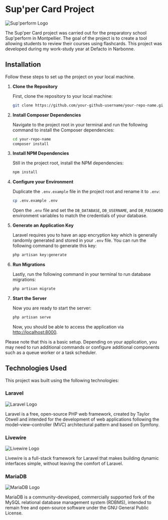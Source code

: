 # Sup'per Card Project
![Sup'perform Logo](https://www.sup-perform.fr/wp-content/uploads/2022/03/logo-supperform.png)

The Sup'per Card project was carried out for the preparatory school Sup'perform in Montpellier. The goal of the project is to create a tool allowing students to review their courses using flashcards.
This project was developed during my work-study year at Defacto in Narbonne.

## Installation

Follow these steps to set up the project on your local machine.

1. **Clone the Repository**

    First, clone the repository to your local machine:

    ```bash
    git clone https://github.com/your-github-username/your-repo-name.git
    ```

2. **Install Composer Dependencies**

    Navigate to the project root in your terminal and run the following command to install the Composer dependencies:

    ```bash
    cd your-repo-name
    composer install
    ```

3. **Install NPM Dependencies**

    Still in the project root, install the NPM dependencies:

    ```bash
    npm install
    ```

4. **Configure your Environment**

    Duplicate the `.env.example` file in the project root and rename it to `.env`:

    ```bash
    cp .env.example .env
    ```

    Open the `.env` file and set the `DB_DATABASE`, `DB_USERNAME`, and `DB_PASSWORD` environment variables to match the credentials of your database.

5. **Generate an Application Key**

    Laravel requires you to have an app encryption key which is generally randomly generated and stored in your `.env` file. You can run the following command to generate this key:

    ```bash
    php artisan key:generate
    ```

6. **Run Migrations**

    Lastly, run the following command in your terminal to run database migrations:

    ```bash
    php artisan migrate
    ```

7. **Start the Server**

    Now you are ready to start the server:

    ```bash
    php artisan serve
    ```

    Now, you should be able to access the application via [http://localhost:8000](http://localhost:8000).

Please note that this is a basic setup. Depending on your application, you may need to run additional commands or configure additional components such as a queue worker or a task scheduler.


## Technologies Used
This project was built using the following technologies:

### Laravel
![Laravel Logo](https://th.bing.com/th?id=OSK.b0ba6d0d7144a425934b9f2daab2b971&w=148&h=148&c=7&o=6&dpr=1.1&pid=SANGAM)

Laravel is a free, open-source PHP web framework, created by Taylor Otwell and intended for the development of web applications following the model–view–controller (MVC) architectural pattern and based on Symfony.

### Livewire
![Livewire Logo](https://th.bing.com/th/id/R.738656faed42db7f72e2ac0068886808?rik=ePdq1WB7kGHrlw&pid=ImgRaw&r=0)

Livewire is a full-stack framework for Laravel that makes building dynamic interfaces simple, without leaving the comfort of Laravel.

### MariaDB
![MariaDB Logo](https://th.bing.com/th/id/R.bc16e0cfc6867a704ce97ee891c61a4c?rik=D61tHDy7QoPLrg&pid=ImgRaw&r=0)

MariaDB is a community-developed, commercially supported fork of the MySQL relational database management system (RDBMS), intended to remain free and open-source software under the GNU General Public License.
